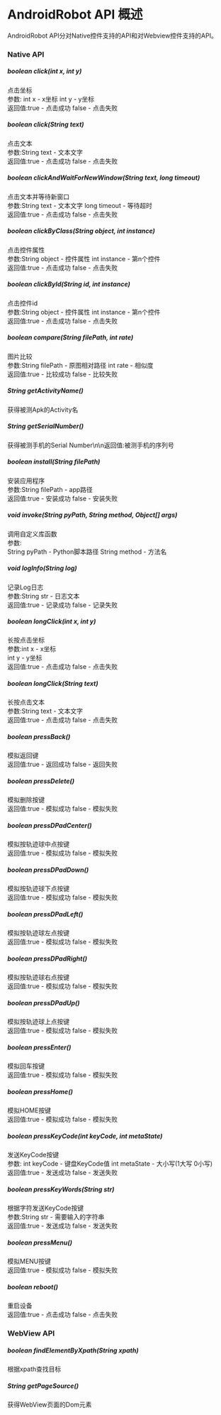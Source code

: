 # AndroidRobot API 概述
AndroidRobot API分对Native控件支持的API和对Webview控件支持的API。<br>

### Native API
#####  boolean click(int x, int y)
点击坐标<br>
参数: int x - x坐标 int y - y坐标<br>
返回值:true - 点击成功    false - 点击失败<br>

#####  boolean click(String text)  
点击文本<br>
参数:String text - 文本文字<br>
返回值:true - 点击成功    false - 点击失败<br>

#####  boolean clickAndWaitForNewWindow(String text, long timeout)
点击文本并等待新窗口<br>
参数:String text - 文本文字 long timeout - 等待超时<br>
返回值:true - 点击成功    false - 点击失败<br>

#####  boolean clickByClass(String object, int instance)
点击控件属性<br>
参数:String object - 控件属性 int instance - 第n个控件<br>
返回值:true - 点击成功    false - 点击失败<br>

#####  boolean clickById(String id, int instance)
点击控件id<br>
参数:String object - 控件属性 int instance - 第n个控件<br>
返回值:true - 点击成功    false - 点击失败<br>

#####  boolean compare(String filePath, int rate)
图片比较<br>
参数:String filePath - 原图相对路径 int rate - 相似度<br>
返回值:true - 比较成功  false - 比较失败

#####  String getActivityName()
获得被测Apk的Activity名<br>

#####  String getSerialNumber()
获得被测手机的Serial Number\n\n返回值:被测手机的序列号<br>

#####  boolean install(String filePath)
安装应用程序<br>
参数:String filePath - app路径<br>
返回值:true - 安装成功  false - 安装失败<br>

#####  void invoke(String pyPath, String method, Object[] args)
调用自定义库函数<br>
参数:<br>
String pyPath - Python脚本路径 
String method - 方法名

#####  void logInfo(String log)
记录Log日志<br>
参数:String str - 日志文本<br>
返回值:true - 记录成功  false - 记录失败

#####  boolean longClick(int x, int y)
长按点击坐标<br>
参数:int x - x坐标<br>
int y - y坐标<br>
返回值:true - 点击成功    false - 点击失败

#####  boolean longClick(String text)
长按点击文本<br>
参数:String text - 文本文字<br>
返回值:true - 点击成功    false - 点击失败

#####  boolean pressBack()
模拟返回键<br>
返回值:true - 返回成功  false - 返回失败

#####  boolean pressDelete()
模拟删除按键<br>
返回值:true - 模拟成功  false - 模拟失败

#####  boolean pressDPadCenter()
模拟按轨迹球中点按键<br>
返回值:true - 模拟成功  false - 模拟失败

#####  boolean pressDPadDown()
模拟按轨迹球下点按键<br>
返回值:true - 模拟成功  false - 模拟失败

#####  boolean pressDPadLeft()
模拟按轨迹球左点按键<br>
返回值:true - 模拟成功  false - 模拟失败

#####  boolean pressDPadRight()
模拟按轨迹球右点按键<br>
返回值:true - 模拟成功  false - 模拟失败

#####  boolean pressDPadUp()
模拟按轨迹球上点按键<br>
返回值:true - 模拟成功  false - 模拟失败

#####  boolean pressEnter()
模拟回车按键<br>
返回值:true - 模拟成功  false - 模拟失败

#####  boolean pressHome()
模拟HOME按键<br>
返回值:true - 模拟成功  false - 模拟失败

#####  boolean pressKeyCode(int keyCode, int metaState)
发送KeyCode按键<br>
参数:
int keyCode - 键盘KeyCode值   int metaState - 大小写(1大写  0小写)<br>
返回值:true - 发送成功  false - 发送失败

#####  boolean pressKeyWords(String str)
根据字符发送KeyCode按键<br>
参数:String str - 需要输入的字符串<br>
返回值:true - 发送成功  false - 发送失败

#####  boolean pressMenu()
模拟MENU按键<br>
返回值:true - 模拟成功  false - 模拟失败

#####  boolean reboot()
重启设备<br>
返回值:true - 点击成功    false - 点击失败

#####  

### WebView API
#####  boolean findElementByXpath(String xpath)
根据xpath查找目标<br>

##### String getPageSource()
获得WebView页面的Dom元素<br>


